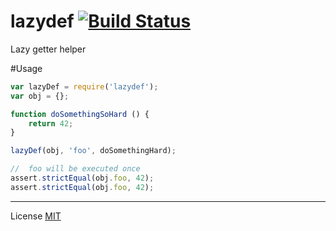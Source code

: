lazydef [![Build Status](https://travis-ci.org/golyshevd/lazydef.svg)](https://travis-ci.org/golyshevd/lazydef)
========

Lazy getter helper

#Usage
```js
var lazyDef = require('lazydef');
var obj = {};

function doSomethingSoHard () {
    return 42;
}

lazyDef(obj, 'foo', doSomethingHard);

//  foo will be executed once
assert.strictEqual(obj.foo, 42);
assert.strictEqual(obj.foo, 42);
```

---------
License [MIT](LICENSE)
